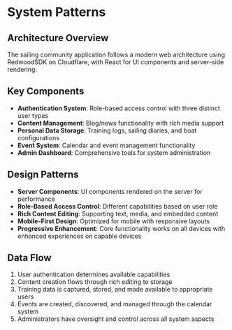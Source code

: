 # System Patterns

## Architecture Overview
The sailing community application follows a modern web architecture using RedwoodSDK on Cloudflare, with React for UI components and server-side rendering.

## Key Components
- **Authentication System**: Role-based access control with three distinct user types
- **Content Management**: Blog/news functionality with rich media support
- **Personal Data Storage**: Training logs, sailing diaries, and boat configurations
- **Event System**: Calendar and event management functionality
- **Admin Dashboard**: Comprehensive tools for system administration

## Design Patterns
- **Server Components**: UI components rendered on the server for performance
- **Role-Based Access Control**: Different capabilities based on user role
- **Rich Content Editing**: Supporting text, media, and embedded content
- **Mobile-First Design**: Optimized for mobile with responsive layouts
- **Progressive Enhancement**: Core functionality works on all devices with enhanced experiences on capable devices

## Data Flow
1. User authentication determines available capabilities
2. Content creation flows through rich editing to storage
3. Training data is captured, stored, and made available to appropriate users
4. Events are created, discovered, and managed through the calendar system
5. Administrators have oversight and control across all system aspects